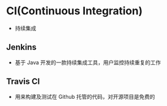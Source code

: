 # CI(Continuous Integration)

- 持续集成

## Jenkins

- 基于 Java 开发的一款持续集成工具，用户监控持续重复的工作

## Travis CI

- 用来构建及测试在 Github 托管的代码，对开源项目是免费的

